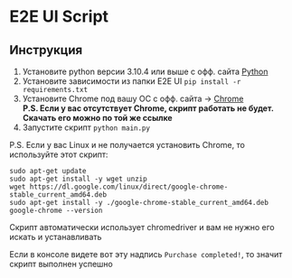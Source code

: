 # E2E UI Script
## Инструкция
1. Установите python версии 3.10.4 или выше с офф. сайта [Python](https://www.python.org/downloads/)
2. Установите зависимости из папки E2E UI `pip install -r requirements.txt`
3. Установите Chrome под вашу ОС с офф. сайта -> [Chrome](https://developer.chrome.com/docs/chromedriver/downloads?hl=ru)<br> 
**P.S. Если у вас отсутствует Chrome, скрипт работать не будет. Скачать его можно по той же ссылке**
4. Запустите скрипт `python main.py`

P.S. Если у вас Linux и не получается установить Chrome, то используйте этот скрипт:<br>
```
sudo apt-get update
sudo apt-get install -y wget unzip
wget https://dl.google.com/linux/direct/google-chrome-stable_current_amd64.deb
sudo apt-get install -y ./google-chrome-stable_current_amd64.deb
google-chrome --version
```
Скрипт автоматически использует chromedriver и вам не нужно его искать и устанавливать

Если в консоле видете вот эту надпись `Purchase completed!`, то значит скрипт выполнен успешно
